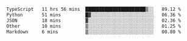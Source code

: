 <!--START_SECTION:waka-->

```txt
TypeScript   11 hrs 56 mins  ██████████████████████▒░░   89.12 %
Python       51 mins         █▓░░░░░░░░░░░░░░░░░░░░░░░   06.36 %
JSON         18 mins         ▓░░░░░░░░░░░░░░░░░░░░░░░░   02.36 %
Other        10 mins         ▒░░░░░░░░░░░░░░░░░░░░░░░░   01.25 %
Markdown     6 mins          ▒░░░░░░░░░░░░░░░░░░░░░░░░   00.80 %
```

<!--END_SECTION:waka-->
